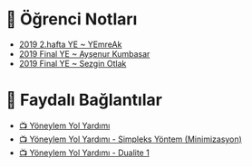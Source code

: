 # 📕 Öğrenci Notları

<!--YPackage.YGitbookIntegration-tarafından-otomatik-oluşturulmuştur-->

- [2019 2.hafta YE ~ YEmreAk](2019%202.hafta%20YE%20~%20YEmreAk.pdf)
- [2019 Final YE ~ Ayşenur Kumbasar](2019%20Final%20YE%20~%20Ay%C5%9Fenur%20Kumbasar.pdf)
- [2019 Final YE ~ Sezgin Otlak](2019%20Final%20YE%20~%20Sezgin%20Otlak.pdf)

<!--YPackage.YGitbookIntegration-tarafından-otomatik-oluşturulmuştur-->

# 🔗 Faydalı Bağlantılar

- [📺 Yöneylem Yol Yardımı](https://www.youtube.com/user/YoneylemDestek/videos)
- [📺 Yöneylem Yol Yardımı - Simpleks Yöntem (Minimizasyon)](https://www.youtube.com/watch?v=4zfZ3bmTeOc)
- [📺 Yöneylem Yol Yardımı - Dualite 1](https://www.youtube.com/watch?v=t8aEzBOOJFM)
